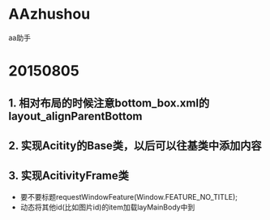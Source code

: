 # AAzhushou
aa助手
# 20150805
## 1. 相对布局的时候注意bottom_box.xml的layout_alignParentBottom
## 2. 实现Acitity的Base类，以后可以往基类中添加内容
## 3. **实现AcitivityFrame类**
- 要不要标题requestWindowFeature(Window.FEATURE_NO_TITLE);
- 动态将其他id(比如图片id)的item加载layMainBody中到
